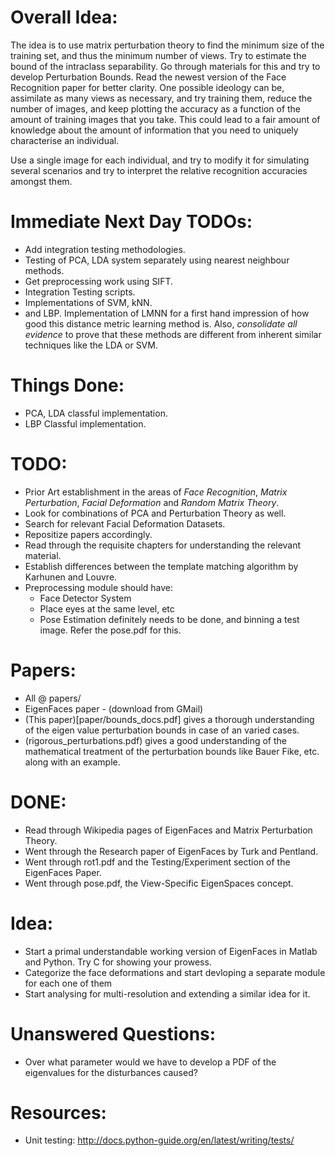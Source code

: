 # Overall Idea:
The idea is to use matrix perturbation theory to find the minimum size of the training set, and thus the minimum number of views. Try to estimate the bound of the intraclass separability. Go through materials for this and try to develop Perturbation Bounds.
Read the newest version of the Face Recognition paper for better clarity. One possible ideology can be, assimilate as many views as necessary, and try training them, reduce the number of images, and keep plotting the accuracy as a function of the amount of training images that you take. This could lead to a fair amount of knowledge about the amount of information that you need to uniquely characterise an individual.

Use a single image for each individual, and try to modify it for simulating several scenarios and try to interpret the relative recognition accuracies amongst them.

# Immediate Next Day TODOs:
- Add integration testing methodologies.
- Testing of PCA, LDA system separately using nearest neighbour methods.
- Get preprocessing work using SIFT.
- Integration Testing scripts.
- Implementations of SVM, kNN.
- and LBP. Implementation of LMNN for a first hand impression of how good this distance metric learning method is. Also, *consolidate all evidence* to prove that these methods are different from inherent similar techniques like the LDA or SVM.

# Things Done:
- PCA, LDA classful implementation.
- LBP Classful implementation.

# TODO:
- Prior Art establishment in the areas of *Face Recognition*, *Matrix Perturbation*, *Facial Deformation* and *Random Matrix Theory*.
- Look for combinations of PCA and Perturbation Theory as well.
- Search for relevant Facial Deformation Datasets.
- Repositize papers accordingly.
- Read through the requisite chapters for understanding the relevant material.
- Establish differences between the template matching algorithm by Karhunen and Louvre.
- Preprocessing module should have:
  - Face Detector System
  - Place eyes at the same level, etc
  - Pose Estimation definitely needs to be done, and binning a test image. Refer the pose.pdf for this.

# Papers:
- All @ papers/
- EigenFaces paper - (download from GMail)
- (This paper)[paper/bounds_docs.pdf] gives a thorough understanding of the eigen value perturbation bounds in case of an varied cases.
- (rigorous_perturbations.pdf) gives a good understanding of the mathematical treatment of the perturbation bounds like Bauer Fike, etc. along with an example.

# DONE:
- Read through Wikipedia pages of EigenFaces and Matrix Perturbation Theory.
- Went through the Research paper of EigenFaces by Turk and Pentland.
- Went through rot1.pdf and the Testing/Experiment section of the EigenFaces Paper.
- Went through pose.pdf, the View-Specific EigenSpaces concept.

# Idea:
- Start a primal understandable working version of EigenFaces in Matlab and Python. Try C for showing your prowess.
- Categorize the face deformations and start devloping a separate module for each one of them
- Start analysing for multi-resolution and extending a similar idea for it.


# Unanswered Questions:
- Over what parameter would we have to develop a PDF of the eigenvalues for the disturbances caused?

# Resources:
- Unit testing: http://docs.python-guide.org/en/latest/writing/tests/

